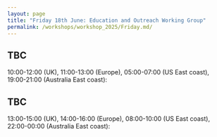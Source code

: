 ```yaml
---
layout: page
title: "Friday 18th June: Education and Outreach Working Group"
permalink: /workshops/workshop_2025/Friday.md/
---
```


## TBC
10:00-12:00 (UK), 11:00-13:00 (Europe), 05:00-07:00 (US East coast), 19:00-21:00 (Australia East coast): 

## TBC
13:00-15:00 (UK), 14:00-16:00 (Europe), 08:00-10:00 (US East coast), 22:00-00:00 (Australia East coast): 
